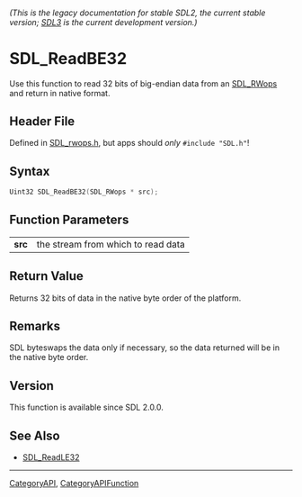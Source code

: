 ###### (This is the legacy documentation for stable SDL2, the current stable version; [SDL3](https://wiki.libsdl.org/SDL3/) is the current development version.)
# SDL_ReadBE32

Use this function to read 32 bits of big-endian data from an [SDL_RWops](SDL_RWops) and return in native format.

## Header File

Defined in [SDL_rwops.h](https://github.com/libsdl-org/SDL/blob/SDL2/include/SDL_rwops.h), but apps should _only_ `#include "SDL.h"`!

## Syntax

```c
Uint32 SDL_ReadBE32(SDL_RWops * src);

```

## Function Parameters

|             |                                    |
| ----------- | ---------------------------------- |
| **src**     | the stream from which to read data |

## Return Value

Returns 32 bits of data in the native byte order of the platform.

## Remarks

SDL byteswaps the data only if necessary, so the data returned will be in
the native byte order.

## Version

This function is available since SDL 2.0.0.

## See Also

* [SDL_ReadLE32](SDL_ReadLE32)

----
[CategoryAPI](CategoryAPI), [CategoryAPIFunction](CategoryAPIFunction)

